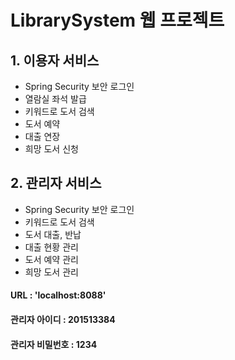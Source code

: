 # LibrarySystem 웹 프로젝트

## 1. 이용자 서비스
  - Spring Security 보안 로그인
  - 열람실 좌석 발급
  - 키워드로 도서 검색
  - 도서 예약
  - 대출 연장
  - 희망 도서 신청


## 2. 관리자 서비스
  - Spring Security 보안 로그인
  - 키워드로 도서 검색
  - 도서 대출, 반납
  - 대출 현황 관리
  - 도서 예약 관리
  - 희망 도서 관리


 #### URL : 'localhost:8088'
 #### 관리자 아이디 : 201513384
 #### 관리자 비밀번호 : 1234
